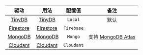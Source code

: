 |                            驱动                             |                用法                 |   配置值   |                        备注                         |
| :---------------------------------------------------------: | :---------------------------------: | :--------: | :-------------------------------------------------: |
|     [TinyDB](https://tinydb.readthedocs.io/en/latest/)      |    [TinyDB](/zh/database/tinydb)    |  `Local`   |                        默认                         |
| [Firestore](https://firebase.google.com/products/firestore) | [Firestore](/zh/database/firestore) | `Firebase` |                                                     |
|             [MongoDB](https://www.mongodb.com/)             |   [MongoDB](/zh/database/mongodb)   |  `Mongo`   | 支持 [MongoDB Atlas](https://www.mongodb.com/atlas) |
|       [Cloudant](https://www.ibm.com/cloud/cloudant)        |  [Cloudant](/zh/database/cloudant)  | `Cloudant` |                                                     |
